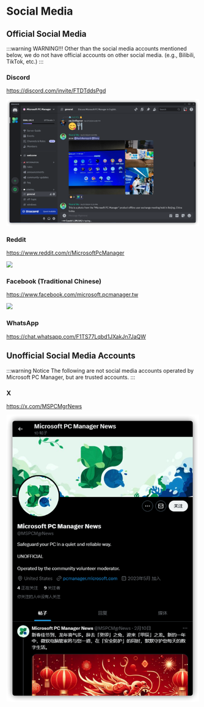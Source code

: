 # Social Media

## Official Social Media
:::warning WARNING!!!
Other than the social media accounts mentioned below, we do not have official accounts on other social media. (e.g., Bilibili, TikTok, etc.)
:::

### Discord
<https://discord.com/invite/FTDTddsPgd>

![](../assets/appendix/social-account/discord.png)

### Reddit
<https://www.reddit.com/r/MicrosoftPcManager>

![](../assets/appendix/social-account/reddit.png)

### Facebook (Traditional Chinese)
<https://www.facebook.com/microsoft.pcmanager.tw>

![](../assets/appendix/social-account/facebook.png)

### WhatsApp
<https://chat.whatsapp.com/F1TS77Lqbd1JXakJn7JaQW>

## Unofficial Social Media Accounts
:::warning Notice
The following are not social media accounts operated by Microsoft PC Manager, but are trusted accounts.
:::

### X

<https://x.com/MSPCMgrNews>

![](../assets/appendix/social-account/X.png)